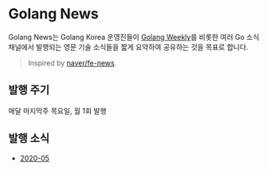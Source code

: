 # Golang News

Golang News는 Golang Korea 운영진들이 [Golang Weekly](https://golangweekly.com/)를 비롯한 여러 Go 소식 채널에서 발행되는 영문 기술 소식들을 짧게 요약하여 공유하는 것을 목표로 합니다.

> Inspired by [naver/fe-news](https://github.com/naver/fe-news).

## 발행 주기

매달 마지막주 목요일, 월 1회 발행

## 발행 소식

* [2020-05](issues/2020-05.md)
